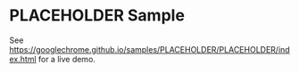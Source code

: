 <!-- TODO: Replace PLACEHOLDER with feature name. -->
PLACEHOLDER Sample
===
<!-- TODO: Replace the PLACEHOLDERs in the path to correspond to the real github.io URL. -->
See https://googlechrome.github.io/samples/PLACEHOLDER/PLACEHOLDER/index.html for a live demo.
